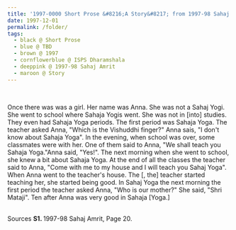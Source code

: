 ```yaml
---
title: '1997-0000 Short Prose &#8216;A Story&#8217; from 1997-98 Sahaj Amrit, Page 20'
date: 1997-12-01
permalink: /folder/
tags:
  - black @ Short Prose
  - blue @ TBD
  - brown @ 1997
  - cornflowerblue @ ISPS Dharamshala
  - deeppink @ 1997-98 Sahaj Amrit
  - maroon @ Story
---
```


<br>

<p>
Once there was was a girl. Her name was Anna. She was not a Sahaj Yogi. She went to school where Sahaja Yogis went. She was not in [into] studies. They even had Sahaja Yoga periods. The first period was Sahaja Yoga. The teacher asked Anna, "Which is the Vishuddhi finger?" Anna sais, "I don't know about Sahaja Yoga". In the evening, when school was over, some classmates were with her. One of them said to Anna, "We shall teach you Sahaja Yoga."Anna said, "Yes!". The next morning when she went to school, she knew a bit about Sahaja Yoga. At the end of all the classes the teacher said to Anna, "Come with me to my house and I will teach you Sahaj Yoga". When Anna went to the teacher's house. The [, the] teacher started teaching her, she started being good. In Sahaj Yoga the next morning the first period the teacher asked Anna, "Who is our mother?" She said, "Shri Mataji". Ten after Anna was very good in Sahaja [Yoga.]

</p>

<br>

<wave-list>
<list-title color="DarkSeaGreen" width="40">Sources</list-title>
  <list-item color="BlanchedAlmond"  width="280"><b>S1. </b> 1997-98 Sahaj Amrit, Page 20.</list-item>
</wave-list>